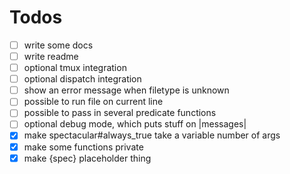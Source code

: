 # Todos

- [ ] write some docs
- [ ] write readme
- [ ] optional tmux integration
- [ ] optional dispatch integration
- [ ] show an error message when filetype is unknown
- [ ] possible to run file on current line
- [ ] possible to pass in several predicate functions
- [ ] optional debug mode, which puts stuff on |messages|
- [x] make spectacular#always_true take a variable number of args
- [x] make some functions private
- [x] make {spec} placeholder thing
